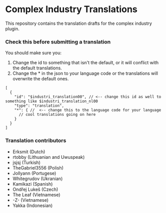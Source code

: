 # Complex Industry Translations

This repository contains the translation drafts for the complex industry plugin.

### Check this before submitting a translation
You should make sure you:
1. Change the id to something that isn't the default, or it will conflict with the default translations.
2. Change the * in the json to your language code or the translations will overwrite the default ones.
```jsonc
[
  {
    "id": "$industri_translation00", // <-- change this id as well to something like $industri_translation_nl00
    "type": "translation",
    "*": { //  <-- change this to the language code for your language
      // cool translations going on here
    }
  }
]
```

### Translation contributors
- Erksmit (Dutch)
- rtobby (Lithuanian and Uwuspeak)
- jsjsj (Turkish)
- TheGabriel3556 (Polish)
- Jollyann (Portugese)
- Whitegrudov (Ukranian)
- Kamikazi (Spanish)
- Ondřej Lukeš (Czech)
- The Leaf (Vietnamese)
- -Z- (Vietnamese)
- Yakka (Indonesian)
